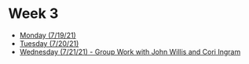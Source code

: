 # Week 3
- [Monday (7/19/21)](mon3.md)
- [Tuesday (7/20/21)](tues3.md)
- [Wednesday (7/21/21) - Group Work with John Willis and Cori Ingram](https://github.com/johnkwillis/data310/blob/ee05231608c71b32355a2637b92fbf762b2b5230/wednesday3.md)
